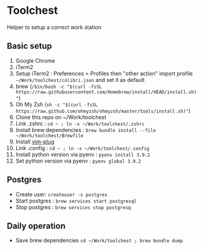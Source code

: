 # Toolchest

Helper to setup a correct work station

## Basic setup

1. Google Chrome
2. iTerm2
3. Setup iTerm2 : Preferences > Profiles then "other action" import profile `~/Work/toolchest/colibri.json` and set it as default
4. brew (`/bin/bash -c "$(curl -fsSL https://raw.githubusercontent.com/Homebrew/install/HEAD/install.sh)"`)
5. Oh My Zsh (`sh -c "$(curl -fsSL https://raw.github.com/ohmyzsh/ohmyzsh/master/tools/install.sh)"`)
6. Clone this repo on ~/Work/toolchest
7. Link .zshrc : `cd ~ ; ln -s ~/Work/toolchest/.zshrc`
8. Install brew dependencies : `brew bundle install --file ~/Work/toolchest/Brewfile`
9. Install [vim-plug](https://github.com/junegunn/vim-plug)
10. Link .config : `cd ~ ; ln -s ~/Work/toolchest/.config`
11. Install python version via pyenv : `pyenv install 3.9.2`
12. Set python version via pyenv : `pyenv global 3.9.2`

## Postgres

- Create user: `createuser -s postgres`
- Start postgres : `brew services start postgresql`
- Stop postgres : `brew services stop postgresq`

## Daily operation

- Save brew dependencies `cd ~/Work/toolchest ; brew bundle dump`
